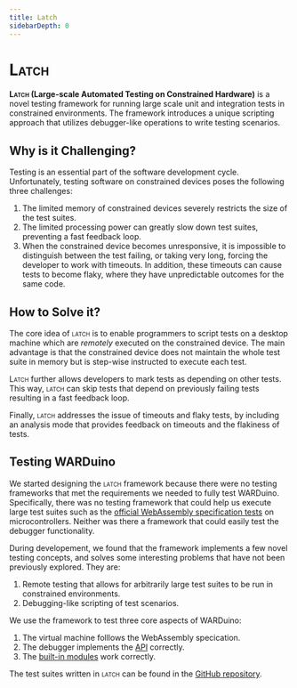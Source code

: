 ```yaml
---
title: Latch
sidebarDepth: 0
---
```

# <span style="font-variant: small-caps;">Latch</span>

**<span style="font-variant: small-caps;">Latch</span> (Large-scale Automated Testing on Constrained Hardware)** is a novel testing framework for running large scale unit and integration tests in constrained environments. The framework introduces a unique scripting approach that utilizes debugger-like operations to write testing scenarios.

## Why is it Challenging?

Testing is an essential part of the software development cycle.
Unfortunately, testing software on constrained devices poses the following three challenges:

1. The limited memory of constrained devices severely restricts the size of the test suites.
2. The limited processing power can greatly slow down test suites, preventing a fast feedback loop.
3. When the constrained device becomes unresponsive, it is impossible to distinguish between the test failing, or taking very long, forcing the developer to work with timeouts.
In addition, these timeouts can cause tests to become flaky, where they have unpredictable outcomes for the same code.

## How to Solve it?

The core idea of <span style="font-variant: small-caps;">latch</span> is to enable programmers to script tests on a desktop machine which are *remotely* executed on the constrained device.
The main advantage is that the constrained device does not maintain the whole test suite in memory but is step-wise instructed to execute each test.

<span style="font-variant: small-caps;">Latch</span> further allows developers to mark tests as depending on other tests.
This way, <span style="font-variant: small-caps;">latch</span> can skip tests that depend on previously failing tests resulting in a fast feedback loop.

Finally, <span style="font-variant: small-caps;">latch</span> addresses the issue of timeouts and flaky tests, by including an analysis mode that provides feedback on timeouts and the flakiness of tests.

## Testing WARDuino

We started designing the <span style="font-variant: small-caps;">latch</span> framework because there were no testing frameworks that met the requirements we needed to fully test WARDuino. Specifically, there was no testing framework that could help us execute large test suites such as the [official WebAssembly specification tests](https://github.com/WebAssembly/testsuite) on microcontrollers. Neither was there a framework that could easily test the debugger functionality.

During developement, we found that the framework implements a few novel testing concepts, and solves some interesting problems that have not been previously explored. They are:


1. Remote testing that allows for arbitrarily large test suites to be run in constrained environments.
2. Debugging-like scripting of test scenarios.

We use the framework to test three core aspects of WARDuino:

1. The virtual machine folllows the WebAssembly specication.
2. The debugger implements the [API](/reference/debug-protocol)  correctly.
3. The [built-in modules](/reference/actions/) work correctly.

The test suites written in <span style="font-variant: small-caps;">latch</span> can be found in the [GitHub repository](https://github.com/TOPLLab/WARDuino/tree/main/tests/latch).


